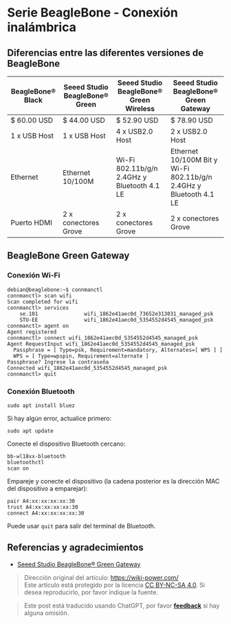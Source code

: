 # Serie BeagleBone - Conexión inalámbrica

## Diferencias entre las diferentes versiones de BeagleBone

| BeagleBone® Black | Seeed Studio BeagleBone® Green | Seeed Studio BeagleBone® Green Wireless       | Seeed Studio BeagleBone® Green Gateway                                 |
| ----------------- | ------------------------------ | --------------------------------------------- | ---------------------------------------------------------------------- |
| $ 60.00 USD       | $ 44.00 USD                    | $ 52.90 USD                                   | $ 78.90 USD                                                            |
| 1 x USB Host      | 1 x USB Host                   | 4 x USB2.0 Host                               | 2 x USB2.0 Host                                                        |
| Ethernet          | Ethernet 10/100M               | Wi-Fi 802.11b/g/n 2.4GHz y Bluetooth 4.1 LE    | Ethernet 10/100M Bit y Wi-Fi 802.11b/g/n 2.4GHz y Bluetooth 4.1 LE      |
| Puerto HDMI       | 2 x conectores Grove           | 2 x conectores Grove                          | 2 x conectores Grove                                                   |

## BeagleBone Green Gateway

### Conexión Wi-Fi

```shell
debian@beaglebone:~$ connmanctl
connmanctl> scan wifi
Scan completed for wifi
connmanctl> services
    se.101               wifi_1862e41aec0d_73652e313031_managed_psk
    STU-EE               wifi_1862e41aec0d_5354552d4545_managed_psk
connmanctl> agent on
Agent registered
connmanctl> connect wifi_1862e41aec0d_5354552d4545_managed_psk
Agent RequestInput wifi_1862e41aec0d_5354552d4545_managed_psk
  Passphrase = [ Type=psk, Requirement=mandatory, Alternates=[ WPS ] ]
  WPS = [ Type=wpspin, Requirement=alternate ]
Passphrase? Ingrese la contraseña
Connected wifi_1862e41aec0d_5354552d4545_managed_psk
connmanctl> quit
```

### Conexión Bluetooth

```shell
sudo apt install bluez
```

Si hay algún error, actualice primero:

```shell
sudo apt update
```

Conecte el dispositivo Bluetooth cercano:

```shell
bb-wl18xx-bluetooth
bluetoothctl
scan on
```

Empareje y conecte el dispositivo (la cadena posterior es la dirección MAC del dispositivo a emparejar):

```shell
pair A4:xx:xx:xx:xx:30
trust A4:xx:xx:xx:xx:30
connect A4:xx:xx:xx:xx:30
```

Puede usar `quit` para salir del terminal de Bluetooth.

## Referencias y agradecimientos

- [Seeed Studio BeagleBone® Green Gateway](https://wiki.seeedstudio.com/BeagleBone-Green-Gateway/)

> Dirección original del artículo: <https://wiki-power.com/>  
> Este artículo está protegido por la licencia [CC BY-NC-SA 4.0](https://creativecommons.org/licenses/by/4.0/deed.zh). Si desea reproducirlo, por favor indique la fuente.

> Este post está traducido usando ChatGPT, por favor [**feedback**](https://github.com/linyuxuanlin/Wiki_MkDocs/issues/new) si hay alguna omisión.